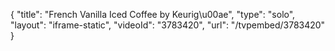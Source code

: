 {
    "title": "French Vanilla Iced Coffee by Keurig\u00ae",
    "type": "solo",
    "layout": "iframe-static",
    "videoId": "3783420",
    "url": "\/tvpembed\/3783420"
}